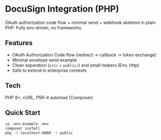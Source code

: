 # DocuSign Integration (PHP)

OAuth authorization code flow + minimal send + webhook skeleton in plain PHP. Fully env-driven, no frameworks.

## Features
- OAuth Authorization Code flow (redirect → callback → token exchange)
- Minimal envelope send example
- Clean separation (`src/` + `public/`) and small helpers (Env, Http)
- Safe to extend in enterprise contexts

## Tech
PHP 8+, cURL, PSR-4 autoload (Composer)

## Quick Start
```bash
cp .env.example .env
composer install
php -S localhost:8080 -t public
